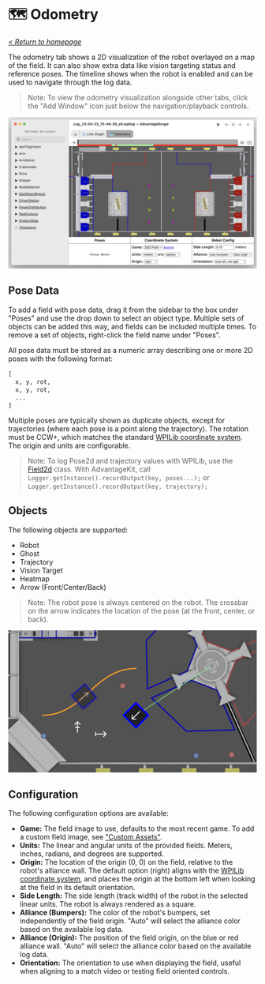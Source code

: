 # 🗺 Odometry

_[< Return to homepage](/docs/INDEX.md)_

The odometry tab shows a 2D visualization of the robot overlayed on a map of the field. It can also show extra data like vision targeting status and reference poses. The timeline shows when the robot is enabled and can be used to navigate through the log data.

> Note: To view the odometry visualization alongside other tabs, click the "Add Window" icon just below the navigation/playback controls.

![Overview of odometry tab](/docs/resources/odometry/odometry-1.png)

## Pose Data

To add a field with pose data, drag it from the sidebar to the box under "Poses" and use the drop down to select an object type. Multiple sets of objects can be added this way, and fields can be included multiple times. To remove a set of objects, right-click the field name under "Poses".

All pose data must be stored as a numeric array describing one or more 2D poses with the following format:

```
[
  x, y, rot,
  x, y, rot,
  ...
]
```

Multiple poses are typically shown as duplicate objects, except for trajectories (where each pose is a point along the trajectory). The rotation must be CCW+, which matches the standard [WPILib coordinate system](https://docs.wpilib.org/en/stable/docs/software/advanced-controls/geometry/coordinate-systems.html). The origin and units are configurable.

> Note: To log Pose2d and trajectory values with WPILib, use the [Field2d](https://docs.wpilib.org/en/stable/docs/software/dashboards/glass/field2d-widget.html) class. With AdvantageKit, call `Logger.getInstance().recordOutput(key, poses...);` or `Logger.getInstance().recordOutput(key, trajectory);`

## Objects

The following objects are supported:

- Robot
- Ghost
- Trajectory
- Vision Target
- Heatmap
- Arrow (Front/Center/Back)

> Note: The robot pose is always centered on the robot. The crossbar on the arrow indicates the location of the pose (at the front, center, or back).

![Odometry with objects](/docs/resources/odometry/odometry-2.png)

## Configuration

The following configuration options are available:

- **Game:** The field image to use, defaults to the most recent game. To add a custom field image, see ["Custom Assets"](/docs/CUSTOM-ASSETS.md).
- **Units:** The linear and angular units of the provided fields. Meters, inches, radians, and degrees are supported.
- **Origin:** The location of the origin (0, 0) on the field, relative to the robot's alliance wall. The default option (right) aligns with the [WPILib coordinate system](https://docs.wpilib.org/en/stable/docs/software/advanced-controls/geometry/coordinate-systems.html), and places the origin at the bottom left when looking at the field in its default orientation.
- **Side Length:** The side length (track width) of the robot in the selected linear units. The robot is always rendered as a square.
- **Alliance (Bumpers):** The color of the robot's bumpers, set independently of the field origin. "Auto" will select the alliance color based on the available log data.
- **Alliance (Origin):** The position of the field origin, on the blue or red alliance wall. "Auto" will select the alliance color based on the available log data.
- **Orientation:** The orientation to use when displaying the field, useful when aligning to a match video or testing field oriented controls.
